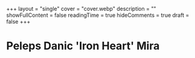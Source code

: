 +++
layout = "single"
cover = "cover.webp"
description = ""
showFullContent = false
readingTime = true
hideComments = true
draft = false
+++

# Peleps Danic 'Iron Heart' Mira 
